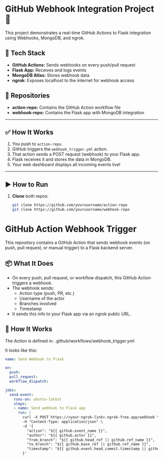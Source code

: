 # GitHub Webhook Integration Project 🚀

This project demonstrates a real-time GitHub Actions to Flask integration using Webhooks, MongoDB, and ngrok.

## 🔧 Tech Stack

- **GitHub Actions:** Sends webhooks on every push/pull request
- **Flask App:** Receives and logs events
- **MongoDB Atlas:** Stores webhook data
- **ngrok:** Exposes localhost to the internet for webhook access

## 📂 Repositories

- **action-repo:** Contains the GitHub Action workflow file
- **webhook-repo:** Contains the Flask app with MongoDB integration

---

## ✅ How It Works

1. You push to `action-repo`.
2. GitHub triggers the `webhook_trigger.yml` action.
3. That action sends a POST request (webhook) to your Flask app.
4. Flask receives it and stores the data in MongoDB.
5. Your web dashboard displays all incoming events live!

---

## ▶️ How to Run

1. **Clone** both repos:
   ```bash
   git clone https://github.com/yourusername/action-repo
   git clone https://github.com/yourusername/webhook-repo

   
# GitHub Action Webhook Trigger

This repository contains a GitHub Action that sends webhook events (on push, pull request, or manual trigger) to a Flask backend server.

## 📦 What It Does

- On every push, pull request, or workflow dispatch, this GitHub Action triggers a webhook.
- The webhook sends:
  - Action type (push, PR, etc.)
  - Username of the actor
  - Branches involved
  - Timestamp
- It sends this info to your Flask app via an ngrok public URL.

## 🧠 How It Works

The Action is defined in:
.github/workflows/webhook_trigger.yml


It looks like this:

```yaml
name: Send Webhook to Flask

on:
  push:
  pull_request:
  workflow_dispatch:

jobs:
  send-event:
    runs-on: ubuntu-latest
    steps:
    - name: Send webhook to Flask app
      run: |
        curl -X POST https://<your-ngrok-link>.ngrok-free.app/webhook \
        -H "Content-Type: application/json" \
        -d '{
          "action": "${{ github.event_name }}",
          "author": "${{ github.actor }}",
          "from_branch": "${{ github.head_ref || github.ref_name }}",
          "to_branch": "${{ github.base_ref || github.ref_name }}",
          "timestamp": "${{ github.event.head_commit.timestamp || github.event.pull_request.updated_at }}"
        }'

